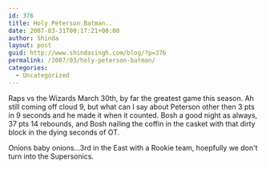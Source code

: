 ```yaml
---
id: 376
title: Holy Peterson Batman..
date: 2007-03-31T00:17:21+00:00
author: Shinda
layout: post
guid: http://www.shindasingh.com/blog/?p=376
permalink: /2007/03/holy-peterson-batman/
categories:
  - Uncategorized
---
```

Raps vs the Wizards March 30th, by far the greatest game this season. Ah still coming off cloud 9, but what can I say about Peterson other then 3 pts in 9 seconds and he made it when it counted. Bosh a good night as always, 37 pts 14 rebounds, and Bosh nailing the coffin in the casket with that dirty block in the dying seconds of OT.

Onions baby onions...3rd in the East with a Rookie team, hoepfully we don't turn into the Supersonics.